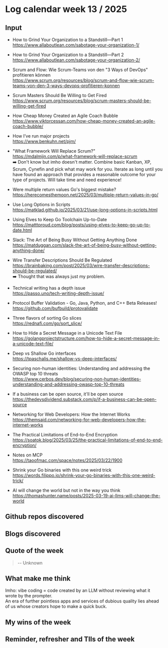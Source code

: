 # Log calendar week 13 / 2025


## Input

- How to Grind Your Organization to a Standstill—Part 1  
https://www.allaboutlean.com/sabotage-your-organization-1/

- How to Grind Your Organization to a Standstill—Part 2  
https://www.allaboutlean.com/sabotage-your-organization-2/


- Scrum and Flow: Wie Scrum-Teams von den "3 Ways of DevOps" profitieren können  
https://www.scrum.org/resources/blog/scrum-and-flow-wie-scrum-teams-von-den-3-ways-devops-profitieren-konnen
- Scrum Masters Should Be Willing to Get Fired  
https://www.scrum.org/resources/blog/scrum-masters-should-be-willing-get-fired
- How Cheap Money Created an Agile Coach Bubble  
https://www.viktorcessan.com/how-cheap-money-created-an-agile-coach-bubble/
- How I’ve run major projects  
https://www.benkuhn.net/pjm/
- "What Framework Will Replace Scrum?"  
https://mdalmijn.com/p/what-framework-will-replace-scrum  
:arrow_right: Don't know but imho doesn't matter. Combine basic Kanban, XP, Scrum, Cynefin and pick what may work for you. Iterate as long until you have found an approach that provides a reasonable outcome for your type of projects. Will take time and need experience!

- Were multiple return values Go's biggest mistake?  
https://herecomesthemoon.net/2025/03/multiple-return-values-in-go/

- Use Long Options in Scripts  
https://matklad.github.io/2025/03/21/use-long-options-in-scripts.html
- Using Elves to Keep Go Toolchain Up-to-Date  
https://matttproud.com/blog/posts/using-elves-to-keep-go-up-to-date.html
- Slack: The Art of Being Busy Without Getting Anything Done  
https://matduggan.com/slack-the-art-of-being-busy-without-getting-anything-done/

- Wire Transfer Descriptions Should Be Regulated  
https://brainbaking.com/post/2025/03/wire-transfer-descriptions-should-be-regulated/  
:arrow_right: Thought that was always just my problem.

- Technical writing has a depth issue  
https://passo.uno/tech-writing-depth-issue/
- Protocol Buffer Validation - Go, Java, Python, and C++ Beta Releases!  
https://github.com/bufbuild/protovalidate
- Three flavors of sorting Go slices  
https://rednafi.com/go/sort_slice/
- How to Hide a Secret Message in a Unicode Text File  
https://golangprojectstructure.com/how-to-hide-a-secret-message-in-a-unicode-text-file/


- Deep vs Shallow Go interfaces  
https://tpaschalis.me/shallow-vs-deep-interfaces/
- Securing non-human identities: Understanding and addressing the OWASP top 10 threats  
https://www.cerbos.dev/blog/securing-non-human-identities-understanding-and-addressing-owasp-top-10-threats
- If a business can be open source, it'll be open source  
https://thedevsdividend.substack.com/p/if-a-business-can-be-open-source
- Networking for Web Developers: How the Internet Works  
https://themsaid.com/networking-for-web-developers-how-the-internet-works


- The Practical Limitations of End-to-End Encryption  
https://soatok.blog/2025/03/25/the-practical-limitations-of-end-to-end-encryption/
- Notes on MCP  
https://taoofmac.com/space/notes/2025/03/22/1900

- Shrink your Go binaries with this one weird trick  
https://words.filippo.io/shrink-your-go-binaries-with-this-one-weird-trick/

- AI will change the world but not in the way you think  
https://thomashunter.name/posts/2025-03-19-ai-llms-will-change-the-world
## Github repos discovered

## Blogs discovered

## Quote of the week

>
>
> -- Unknown

## What make me think
Imho: vibe coding = code created by an LLM without reviewing what it wrote by the prompter.  
An era of further pointless apps and services of dubious quality lies ahead of us whose creators hope to make a quick buck.

## My wins of the week

## Reminder, refresher and TIls of the week

